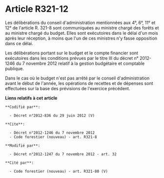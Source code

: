 # Article R321-12

Les délibérations du conseil d'administration mentionnées aux 4°, 6°, 11° et 12° de l'article R. 321-8 sont communiquées au
ministre chargé des forêts et au ministre chargé du budget. Elles sont exécutoires dans le délai d'un mois après leur
réception, à moins que l'un de ces ministres n'y fasse opposition dans ce délai. 

Les délibérations portant sur le budget et le compte financier sont exécutoires dans les conditions prévues par le titre III
du décret n° 2012-1246 du 7 novembre 2012 relatif à la gestion budgétaire et comptable publique. 

Dans le cas où le budget n'est pas arrêté par le conseil d'administration avant le début de l'année, les opérations de
recettes et de dépenses sont effectuées sur la base des prévisions de l'exercice précédent.

**Liens relatifs à cet article**

	**Codifié par**:

	  - Décret n°2012-836 du 29 juin 2012 (V)

	**Cite**:

	  - Décret n°2012-1246 du 7 novembre 2012
	  - Code forestier (nouveau) - art. R321-8

	**Modifié par**:

	  - Décret n°2012-1247 du 7 novembre 2012 - art. 32

	**Cité par**:

	  - Code forestier (nouveau) - art. R321-80 (V)
